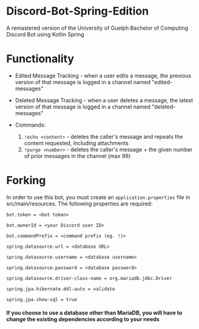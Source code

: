 # Discord-Bot-Spring-Edition
A remastered version of the University of Guelph Bachelor of Computing Discord Bot using Kotlin Spring

# Functionality
* Edited Message Tracking - when a user edits a message, the previous version of that message is logged in a channel named "edited-messages"
* Deleted Message Tracking - when a user deletes a message, the latest version of that message is logged in a channel named "deleted-messages"
* Commands:

  1. `!echo <content>` - deletes the caller's message and repeats the content requested, including attachments
  2. `!purge <number>` - deletes the caller's message + the given number of prior messages in the channel (max 99)

# Forking
In order to use this bot, you must create an `application.properties` file in src/main/resources. The following properties are required:

```
bot.token = <bot token>

bot.ownerId = <your Discord user ID>

bot.commandPrefix = <command prefix (eg. !)>

spring.datasource.url = <database URL>

spring.datasource.username = <database username>

spring.datasource.password = <database password>

spring.datasource.driver-class-name = org.mariadb.jdbc.Driver

spring.jpa.hibernate.ddl-auto = validate

spring.jpa.show-sql = true
```

#### If you choose to use a database other than MariaDB, you will have to change the existing dependencies according to your needs
